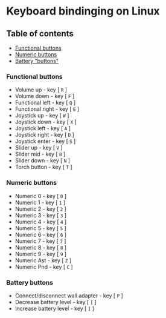 # Keyboard bindinging on Linux

## Table of contents

- [Functional buttons](#functional-buttons)
- [Numeric buttons](#numeric-buttons)
- [Battery "buttons"](#battery-buttons)

### Functional buttons
- Volume up         - key [ `R` ] 
- Volume down 		- key [ `F` ]
- Functional left 	- key [ `Q` ]
- Functional right 	- key [ `E` ]
- Joystick up 		- key [ `W` ]
- Joystick down		- key [ `X` ]
- Joystick left 		- key [ `A` ]
- Joystick right		- key [ `D` ]
- Joystick enter		- key [ `S` ]
- Slider up			- key [ `V` ]
- Slider mid		- key [ `B` ]
- Slider down 		- key [ `N` ]
- Torch button 		- key [ `T` ]

### Numeric buttons
- Numeric 0		- key [ `0` ]
- Numeric 1		- key [ `1` ]
- Numeric 2		- key [ `2` ]
- Numeric 3		- key [ `3` ]
- Numeric 4		- key [ `4` ]
- Numeric 5		- key [ `5` ]
- Numeric 6		- key [ `6` ]
- Numeric 7		- key [ `7` ]
- Numeric 8		- key [ `8` ]
- Numeric 9		- key [ `9` ]
- Numeric Ast		- key [ `Z` ]
- Numeric Pnd		- key [ `C` ]

### Battery buttons
 - Connect/disconnect wall adapter		- key [ `P` ]
 - Decrease battery level		- key [ `[` ]
 - Increase battery level		- key [ `]` ]